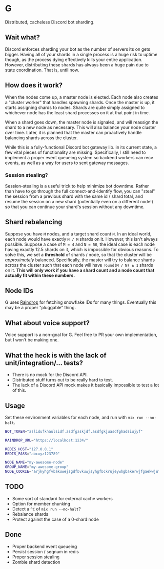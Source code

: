 # G

Distributed, cacheless Discord bot sharding.

## Wait what?

Discord enforces sharding your bot as the number of servers its on gets bigger. Having all of your shards in a single process
is a huge risk to uptime though, as the process dying effectively kills your entire application. However, distributing these
shards has always been a huge pain due to state coordination. That is, until now. 

## How does it work?

When the nodes come up, a master node is elected. Each node also creates a "cluster worker" that handles spawning shards. Once
the master is up, it starts assigning shards to nodes. Shards are quite simply assigned to whichever node has the least shard 
processes on it at that point in time. 

When a shard goes down, the master node is signaled, and will reassign the shard to a new node as necessary. This will also
balance your node cluster over time. Later, it is planned that the master can proactively handle balancing shards across the
cluster. 

While this is a fully-functional Discord bot gateway lib. in its current state, a few vital pieces of functionality are missing.
Specifically, I still need to implement a proper event queueing system so backend workers can recv events, as well as a way for
users to sent gateway messages. 

### Session stealing?

Session-stealing is a useful trick to help minimize bot downtime. Rather than have to go through the full connect-and-identify
flow, you can "steal" the session from a previous shard with the same id / shard total, and resume the session on a new shard 
(potentially even on a different node!) so that you can continue your shard's session without any downtime. 

## Shard rebalancing

Suppose you have `M` nodes, and a target shard count `N`. In an ideal world, each node would have exactly `N / M` shards on it. 
However, this isn't always possible. Suppose a case of `M = 4` and `N = 50`; the ideal case is each node having exactly 12.5
shards on it, which is impossible for obvious reasons. To solve this, we set a **threshold** of shards / node, so that the 
cluster will be *approximately* balanced. Specifically, the master will try to balance shards across the cluster such that 
each node will have `round(M / N) ± 1` shards on it. 
**This will only work if you have a shard count and a node count that actually fit within these numbers.**

## Node IDs

G uses [Raindrop](https://github.com/queer/raindrop) for fetching snowflake IDs for many things. Eventually this may be a proper
"pluggable" thing. 

## What about voice support?

Voice support is a non-goal for G. Feel free to PR your own implementation, but I won't be making one. 

## What the heck is with the lack of unit/integration/... tests?

- There is no mock for the Discord API.
- Distributed stuff turns out to be really hard to test.
- The lack of a Discord API mock makes it basically impossible to test a lot of this.

## Usage

Set these environment variables for each node, and run with `mix run --no-halt`. 
```Bash
BOT_TOKEN="aslidufkhaulsidf.asdfgaskjdf.asdfgkjuasdfghadsiujyf"

RAINDROP_URL="https://localhost:1234/"

REDIS_HOST="127.0.0.1"
REDIS_PASS="abcxyz123789"

NODE_NAME="my-awesome-node"
GROUP_NAME="my-awesome-group"
NODE_COOKIE="arjkyhgfvbakuwejsgdfbvkuwjsyhgfbckrujeywhgbakerwjfgaekwjufghbckjudeshcybgrvejwhuysdcbva"
```

## TODO

- Some sort of standard for external cache workers
- Option for member chunking
- Detect a `^C` of `mix run --no-halt`?
- Rebalance shards
- Protect against the case of a 0-shard node

## Done

- Proper backend event queueing
- Persist session / seqnum in redis
- Proper session stealing
- Zombie shard detection